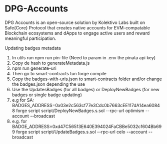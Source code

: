 # DPG-Accounts
DPG Accounts is an open-source solution by Kolektivo Labs built on Safe{Core} Protocol that creates native accounts for EVM-compatable Blockchain ecosystems and dApps to engage active users and reward meaningful participation. 

Updating badges metadata
1. In utils run npm run pin-file (Need to param in .env the pinata api key)
2. Copy de hash to generateMetadata.js
3. npm run generate-uri
4. Then go to smart-contracts tun forge compile
5. Copy the badges-with-uris.json to smart-contracts folder and/or change the badges.json depending the use
6. Use the UpdatesBadges (for all badges) or DeployNewBadges (for new badges or single badge updating)
7. e.g for SA: BADGES_ADDRESS=0x03e2c563cf77e3Cdc0b7663cEE117dA14ea60848 forge script script/DeployNewBadges.s.sol --rpc-url optimism --account <ACCOUNT> --broadcast
8. e.g. for BADGE_ADDRESS=0xd47C56513E640E394024FaCBBe5032cf604Bb699 forge script script/UpdateBadges.s.sol --rpc-url celo --account <ACCOUNT> --broadcast